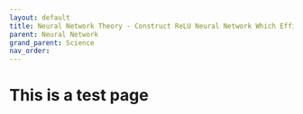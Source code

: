 ```yaml
---
layout: default
title: Neural Network Theory - Construct ReLU Neural Network Which Efficiently Approximate Polynomials (Part 2)
parent: Neural Network
grand_parent: Science
nav_order: 
---
```


# This is a test page